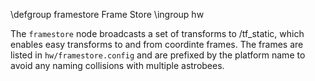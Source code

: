 \defgroup framestore Frame Store
\ingroup hw

The `framestore` node broadcasts a set of transforms to /tf_static, which enables easy transforms to and from coordinte frames. The frames are listed in `hw/framestore.config` and are prefixed by the platform name to avoid any naming collisions with multiple astrobees.